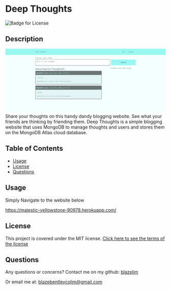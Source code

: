 # Deep Thoughts
![Badge for License](https://img.shields.io/badge/license-MIT-blueviolet)

## Description
![Example of a Users Page](./assets/deepthoughts.png)
Share your thoughts on this handy dandy blogging website. See what your friends are thinking by friending them. Deep Thoughts is a simple blogging website that uses MongoDB to manage thoughts and users and stores them on the MongoDB Atlas cloud database.
## Table of Contents
* [Usage](#usage)
* [License](#license)
* [Questions](#questions)
## Usage
Simply Navigate to the website below

https://majestic-yellowstone-90978.herokuapp.com/

## License
This project is covered under the MIT license.
[Click here to see the terms of the license](https://choosealicense.com/licenses/mit/)
## Questions
Any questions or concerns?
Contact me on my github: [blazelim](https://github.com/blazelim/)

Or email me at: blazebentleycolim@gmail.com